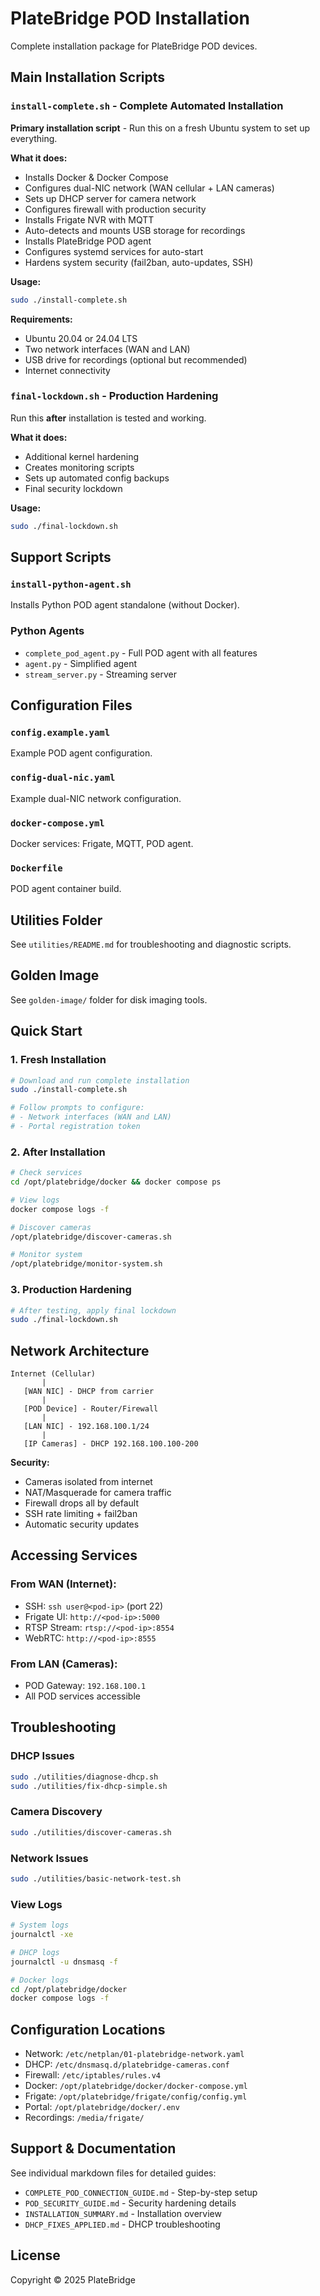 # PlateBridge POD Installation

Complete installation package for PlateBridge POD devices.

## Main Installation Scripts

### `install-complete.sh` - Complete Automated Installation
**Primary installation script** - Run this on a fresh Ubuntu system to set up everything.

**What it does:**
- Installs Docker & Docker Compose
- Configures dual-NIC network (WAN cellular + LAN cameras)
- Sets up DHCP server for camera network
- Configures firewall with production security
- Installs Frigate NVR with MQTT
- Auto-detects and mounts USB storage for recordings
- Installs PlateBridge POD agent
- Configures systemd services for auto-start
- Hardens system security (fail2ban, auto-updates, SSH)

**Usage:**
```bash
sudo ./install-complete.sh
```

**Requirements:**
- Ubuntu 20.04 or 24.04 LTS
- Two network interfaces (WAN and LAN)
- USB drive for recordings (optional but recommended)
- Internet connectivity

### `final-lockdown.sh` - Production Hardening
Run this **after** installation is tested and working.

**What it does:**
- Additional kernel hardening
- Creates monitoring scripts
- Sets up automated config backups
- Final security lockdown

**Usage:**
```bash
sudo ./final-lockdown.sh
```

## Support Scripts

### `install-python-agent.sh`
Installs Python POD agent standalone (without Docker).

### Python Agents
- `complete_pod_agent.py` - Full POD agent with all features
- `agent.py` - Simplified agent
- `stream_server.py` - Streaming server

## Configuration Files

### `config.example.yaml`
Example POD agent configuration.

### `config-dual-nic.yaml`
Example dual-NIC network configuration.

### `docker-compose.yml`
Docker services: Frigate, MQTT, POD agent.

### `Dockerfile`
POD agent container build.

## Utilities Folder

See `utilities/README.md` for troubleshooting and diagnostic scripts.

## Golden Image

See `golden-image/` folder for disk imaging tools.

## Quick Start

### 1. Fresh Installation

```bash
# Download and run complete installation
sudo ./install-complete.sh

# Follow prompts to configure:
# - Network interfaces (WAN and LAN)
# - Portal registration token
```

### 2. After Installation

```bash
# Check services
cd /opt/platebridge/docker && docker compose ps

# View logs
docker compose logs -f

# Discover cameras
/opt/platebridge/discover-cameras.sh

# Monitor system
/opt/platebridge/monitor-system.sh
```

### 3. Production Hardening

```bash
# After testing, apply final lockdown
sudo ./final-lockdown.sh
```

## Network Architecture

```
Internet (Cellular)
       |
   [WAN NIC] - DHCP from carrier
       |
   [POD Device] - Router/Firewall
       |
   [LAN NIC] - 192.168.100.1/24
       |
   [IP Cameras] - DHCP 192.168.100.100-200
```

**Security:**
- Cameras isolated from internet
- NAT/Masquerade for camera traffic
- Firewall drops all by default
- SSH rate limiting + fail2ban
- Automatic security updates

## Accessing Services

### From WAN (Internet):
- SSH: `ssh user@<pod-ip>` (port 22)
- Frigate UI: `http://<pod-ip>:5000`
- RTSP Stream: `rtsp://<pod-ip>:8554`
- WebRTC: `http://<pod-ip>:8555`

### From LAN (Cameras):
- POD Gateway: `192.168.100.1`
- All POD services accessible

## Troubleshooting

### DHCP Issues
```bash
sudo ./utilities/diagnose-dhcp.sh
sudo ./utilities/fix-dhcp-simple.sh
```

### Camera Discovery
```bash
sudo ./utilities/discover-cameras.sh
```

### Network Issues
```bash
sudo ./utilities/basic-network-test.sh
```

### View Logs
```bash
# System logs
journalctl -xe

# DHCP logs
journalctl -u dnsmasq -f

# Docker logs
cd /opt/platebridge/docker
docker compose logs -f
```

## Configuration Locations

- Network: `/etc/netplan/01-platebridge-network.yaml`
- DHCP: `/etc/dnsmasq.d/platebridge-cameras.conf`
- Firewall: `/etc/iptables/rules.v4`
- Docker: `/opt/platebridge/docker/docker-compose.yml`
- Frigate: `/opt/platebridge/frigate/config/config.yml`
- Portal: `/opt/platebridge/docker/.env`
- Recordings: `/media/frigate/`

## Support & Documentation

See individual markdown files for detailed guides:
- `COMPLETE_POD_CONNECTION_GUIDE.md` - Step-by-step setup
- `POD_SECURITY_GUIDE.md` - Security hardening details
- `INSTALLATION_SUMMARY.md` - Installation overview
- `DHCP_FIXES_APPLIED.md` - DHCP troubleshooting

## License

Copyright © 2025 PlateBridge
